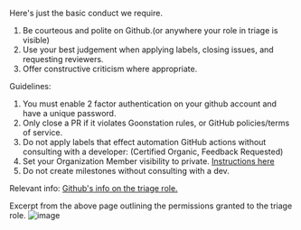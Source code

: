 Here's just the basic conduct we require. 
1. Be courteous and polite on Github.(or anywhere your role in triage is visible)
2. Use your best judgement when applying labels, closing issues, and requesting reviewers. 
3. Offer constructive criticism where appropriate.

Guidelines:
1. You must enable 2 factor authentication on your github account and have a unique password.
2. Only close a PR if it violates Goonstation rules, or GitHub policies/terms of service.
3. Do not apply labels that effect automation GitHub actions without consulting with a developer: (Certified Organic, Feedback Requested)
4. Set your Organization Member visibility to private. [Instructions here](https://docs.github.com/en/account-and-profile/setting-up-and-managing-your-github-user-account/managing-your-membership-in-organizations/publicizing-or-hiding-organization-membership) 
5. Do not create milestones without consulting with a dev.

Relevant info:
[Github's info on the triage role.](https://help.github.com/en/github/setting-up-and-managing-organizations-and-teams/repository-permission-levels-for-an-organization) 

Excerpt from the above page outlining the permissions granted to the triage role. 
![image](https://user-images.githubusercontent.com/9010341/84997376-82ce9a00-b11c-11ea-9413-b12fed34fce2.png)
